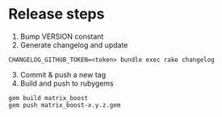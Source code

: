 # Release steps
1. Bump VERSION constant
2. Generate changelog and update
```shell
CHANGELOG_GITHUB_TOKEN=<token> bundle exec rake changelog
```
3. Commit & push a new tag
4. Build and push to rubygems
```shell
gem build matrix_boost
gem push matrix_boost-x.y.z.gem
```
